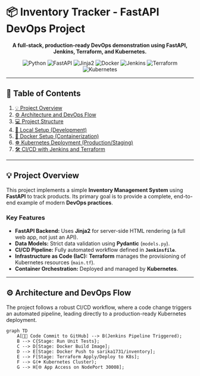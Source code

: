 # 📦 Inventory Tracker - FastAPI DevOps Project

<div align="center">

**A full-stack, production-ready DevOps demonstration using FastAPI, Jenkins, Terraform, and Kubernetes.**

![Python](https://img.shields.io/badge/Python-3.12-blue?style=for-the-badge&logo=python)
![FastAPI](https://img.shields.io/badge/FastAPI-0.104-green?style=for-the-badge&logo=fastapi)
![Jinja2](https://img.shields.io/badge/Templating-Jinja2-orange?style=for-the-badge)
![Docker](https://img.shields.io/badge/Docker-20.10+-blue?style=for-for-the-badge&logo=docker)
![Jenkins](https://img.shields.io/badge/CI/CD-Jenkins-red?style=for-the-badge&logo=jenkins)
![Terraform](https://img.shields.io/badge/IaC-Terraform-purple?style=for-the-badge&logo=terraform)
![Kubernetes](https://img.shields.io/badge/Orchestration-Kubernetes-blue?style=for-the-badge&logo=kubernetes)

</div>

---

## 📝 Table of Contents

1.  [💡 Project Overview](#💡-project-overview)
2.  [⚙️ Architecture and DevOps Flow](#⚙️-architecture-and-devops-flow)
3.  [💻 Project Structure](#💻-project-structure)
4.  [🚀 Local Setup (Development)](#🚀-local-setup-development)
5.  [🐳 Docker Setup (Containerization)](#🐳-docker-setup-containerization)
6.  [☸️ Kubernetes Deployment (Production/Staging)](#☸️-kubernetes-deployment-productionstaging)
7.  [🛠️ CI/CD with Jenkins and Terraform](#🛠️-cicd-with-jenkins-and-terraform)

---

## 💡 Project Overview

This project implements a simple **Inventory Management System** using **FastAPI** to track products. Its primary goal is to provide a complete, end-to-end example of modern **DevOps practices**.

### Key Features
* **FastAPI Backend:** Uses **Jinja2** for server-side HTML rendering (a full web app, not just an API).
* **Data Models:** Strict data validation using **Pydantic** (`models.py`).
* **CI/CD Pipeline:** Fully automated workflow defined in **`Jenkinsfile`**.
* **Infrastructure as Code (IaC):** **Terraform** manages the provisioning of Kubernetes resources (`main.tf`).
* **Container Orchestration:** Deployed and managed by **Kubernetes**.

---

## ⚙️ Architecture and DevOps Flow

The project follows a robust CI/CD workflow, where a code change triggers an automated pipeline, leading directly to a production-ready Kubernetes deployment.

```mermaid
graph TD
    A[🧑‍💻 Code Commit to GitHub] --> B(Jenkins Pipeline Triggered);
    B --> C{Stage: Run Unit Tests};
    C --> D[Stage: Docker Build Image];
    D --> E[Stage: Docker Push to sarika1731/inventory];
    E --> F[Stage: Terraform Apply/Deploy to K8s];
    F --> G(☸️ Kubernetes Cluster);
    G --> H[🌐 App Access on NodePort 30008];
